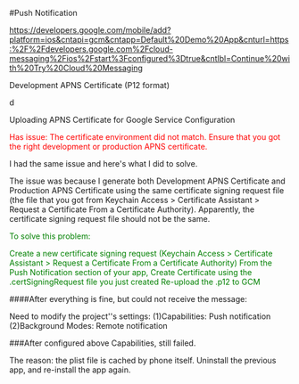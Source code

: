 #Push Notification

https://developers.google.com/mobile/add?platform=ios&cntapi=gcm&cntapp=Default%20Demo%20App&cnturl=https:%2F%2Fdevelopers.google.com%2Fcloud-messaging%2Fios%2Fstart%3Fconfigured%3Dtrue&cntlbl=Continue%20with%20Try%20Cloud%20Messaging

Development APNS Certificate (P12 format)

d




 



Uploading APNS Certificate for Google Service Configuration

<font color="red">Has issue: The certificate environment did not match. Ensure that you got the right development or production APNS certificate.</font>

I had the same issue and here's what I did to solve.

The issue was because I generate both Development APNS Certificate and Production APNS Certificate using the same certificate signing request file (the file that you got from Keychain Access > Certificate Assistant > Request a Certificate From a Certificate Authority). Apparently, the certificate signing request file should not be the same.

<font color="green">To solve this problem:

Create a new certificate signing request (Keychain Access > Certificate Assistant > Request a Certificate From a Certificate Authority)
From the Push Notification section of your app, Create Certificate using the .certSigningRequest file you just created
Re-upload the .p12 to GCM
</font>




####After everything is fine, but could not receive the message:

Need to modify the project''s settings:
(1)Capabilities:  Push notification
(2)Background Modes: Remote notification


###After configured above Capabilities, still failed.

The reason: the plist file is cached by phone itself. Uninstall the previous app, and re-install the app again.



